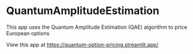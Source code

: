 # QuantumAmplitudeEstimation
This app uses the Quantum Amplitude Estimation (QAE) algorithm to price European options

View this app at https://quantum-option-pricing.streamlit.app/
